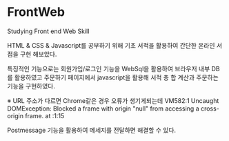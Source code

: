 # FrontWeb
Studying Front end Web Skill

HTML & CSS & Javascript를 공부하기 위해 기초 서적을 활용하여
간단한 온라인 서점을 구현 해보았다.

특징적인 기능으로는
회원가입/로그인 기능을 WebSql을 활용하여 브라우저 내부 DB를 활용하였고
주문하기 페이지에서 javascript을 활용해 서적 총 합 계산과 주문하는 기능을 구현하였다.

※ URL 주소가 다르면 Chrome같은 경우 오류가 생기게되는데
VM582:1 Uncaught DOMException: Blocked a frame with origin "null" from accessing a cross-origin frame. at <anonymous>:1:15
  
Postmessage 기능을 활용하여 메세지를 전달하면 해결할 수 있다.
